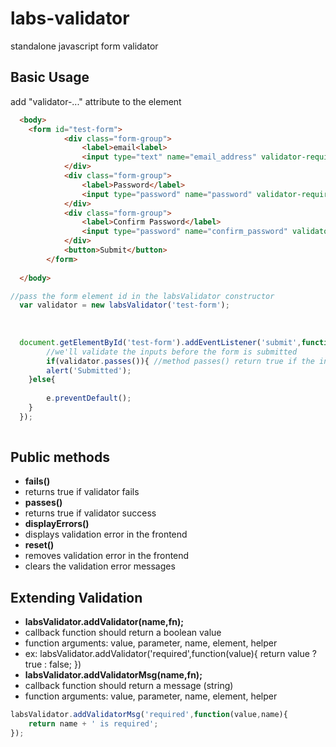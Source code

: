 # labs-validator
standalone javascript form validator

Basic Usage
----------
add "validator-..." attribute to the element

```html
  <body>
    <form id="test-form">
			<div class="form-group">
				<label>email<label>
				<input type="text" name="email_address" validator-required validator-email>
			</div>
			<div class="form-group">
				<label>Password</label>
				<input type="password" name="password" validator-required>
			</div>
			<div class="form-group">
				<label>Confirm Password</label>
				<input type="password" name="confirm_password" validator-required validator-same="password">
			</div>
			<button>Submit</button>
		</form> 
  
  </body>

```

```javascript
//pass the form element id in the labsValidator constructor
  var validator = new labsValidator('test-form');
  
  
  
  document.getElementById('test-form').addEventListener('submit',function(e){
        //we'll validate the inputs before the form is submitted
        if(validator.passes()){ //method passes() return true if the inputs are valid
		alert('Submitted');
	}else{
		
		e.preventDefault();
	}
  });
  
```

Public methods
----------

 - **fails()**
  - returns true if validator fails
 - **passes()**
  - returns true if validator success
 - **displayErrors()**
  - displays validation error in the frontend
 - **reset()**
  - removes validation error in the frontend
  - clears the validation error messages


Extending Validation
------------
 - **labsValidator.addValidator(name,fn);**
  - callback function should return a boolean value
  - function arguments: value, parameter, name, element, helper
  - ex: labsValidator.addValidator('required',function(value){
  	return value ? true : false;
	})
 - **labsValidator.addValidatorMsg(name,fn);**
  - callback function should return a message (string)
  - function arguments: value, parameter, name, element, helper
```javascript
labsValidator.addValidatorMsg('required',function(value,name){
	return name + ' is required';  
});
```
 

